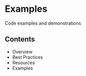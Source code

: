 # Examples

Code examples and demonstrations

## Contents
- Overview
- Best Practices
- Resources
- Examples
